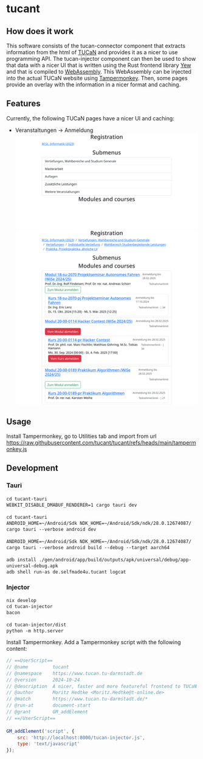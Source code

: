 # tucant

## How does it work

This software consists of the tucan-connector component that extracts information from the html of [TUCaN](https://www.tucan.tu-darmstadt.de) and provides it as a nicer to use programming API. The tucan-injector component can then be used to show that data with a nicer UI that is written using the Rust frontend library [Yew](https://yew.rs/) and that is compiled to [WebAssembly](https://webassembly.org/). This WebAssembly can be injected into the actual TUCaN website using [Tampermonkey](https://www.tampermonkey.net/). Then, some pages provide an overlay with the information in a nicer format and caching.

## Features

Currently, the following TUCaN pages have a nicer UI and caching:
- Veranstaltungen -> Anmeldung
  ![Veranstaltungen -> Anmeldung submenu with nicer UI](./.github/veranstaltungen_anmeldung.png)
  ![Veranstaltungen -> Anmeldung modules and courses with nicer UI](./.github/veranstaltungen_anmeldung_2.png)

## Usage

Install Tampermonkey, go to Utilities tab and import from url
https://raw.githubusercontent.com/tucant/tucant/refs/heads/main/tampermonkey.js

## Development

### Tauri

```
cd tucant-tauri
WEBKIT_DISABLE_DMABUF_RENDERER=1 cargo tauri dev

cd tucant-tauri
ANDROID_HOME=~/Android/Sdk NDK_HOME=~/Android/Sdk/ndk/28.0.12674087/ cargo tauri --verbose android dev

ANDROID_HOME=~/Android/Sdk NDK_HOME=~/Android/Sdk/ndk/28.0.12674087/ cargo tauri --verbose android build --debug --target aarch64

adb install ./gen/android/app/build/outputs/apk/universal/debug/app-universal-debug.apk
adb shell run-as de.selfmade4u.tucant logcat
```

### Injector

```
nix develop
cd tucan-injector
bacon

cd tucan-injector/dist
python -m http.server
```

Install Tampermonkey.
Add a Tampermonkey script with the following content:

```javascript
// ==UserScript==
// @name         tucant
// @namespace    https://www.tucan.tu-darmstadt.de
// @version      2024-10-24
// @description  A nicer, faster and more featureful frontend to TUCaN
// @author       Moritz Hedtke <Moritz.Hedtke@t-online.de>
// @match        https://www.tucan.tu-darmstadt.de/*
// @run-at       document-start
// @grant        GM_addElement
// ==/UserScript==

GM_addElement('script', {
    src: 'http://localhost:8000/tucan-injector.js',
    type: 'text/javascript'
});
```
